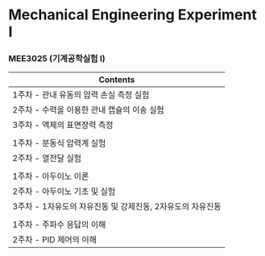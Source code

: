 # Mechanical Engineering Experiment I
### MEE3025 (기계공학실험 I)

|Contents|
|------|
|1주차 - 관내 유동의 압력 손실 측정 실험|
|2주차 - 수력을 이용한 관내 캡슐의 이송 실험|
|3주차 - 액체의 표면장력 측정|
||
|1주차 - 분동식 압력계 실험|
|2주차 - 열전달 실험|
||
|1주차 - 아두이노 이론|
|2주차 - 아두이노 기초 및 실험|
|3주차 - 1자유도의 자유진동 및 강제진동, 2자유도의 자유진동|
||
|1주차 - 주파수 응답의 이해|
|2주차 - PID 제어의 이해|


